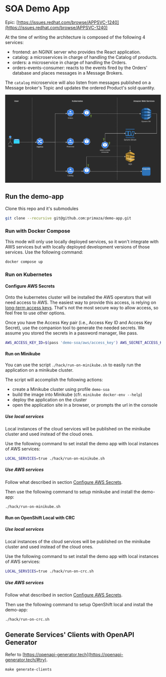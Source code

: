 # SOA Demo App

Epic: [https://issues.redhat.com/browse/APPSVC-1240](https://issues.redhat.com/browse/APPSVC-1240)

At the time of writing the architecture is composed of the following 4 services:
- frontend: an NGINX server who provides the React application.
- catalog: a microservices in charge of handling the Catalog of products.
- orders: a microservice in charge of handling the Orders.
- orders-events-consumer: reacts to the events fired by the Orders' database and places messages in a Message Brokers.

The `catalog` microservice will also listen from messages published on a Message broker's Topic and updates the ordered Product's sold quantity.

![final-architecture](./docs/architecture/architecture-final.png)

## Run the demo-app

Clone this repo and it's submodules

```sh
git clone --recursive git@github.com:primaza/demo-app.git
```

### Run with Docker Compose

This mode will only use locally deployed services, so it won't integrate with AWS services but with locally deployed development versions of those services.
Use the following command:
```sh
docker compose up
```

### Run on Kubernetes

#### Configure AWS Secrets

Onto the kubernetes cluster will be installed the AWS operators that will need access to AWS.
The easiest way to provide this access, is relying on [long-term access keys](https://docs.aws.amazon.com/general/latest/gr/aws-sec-cred-types.html#access-keys-about).
That's not the most secure way to allow access, so feel free to use other options.

Once you have the Access Key pair (i.e., Access Key ID and Access Key Secret), use the companion tool to generate the needed secrets.
We assume you stored the secrets in a password manager, like pass.

```sh
AWS_ACCESS_KEY_ID=$(pass 'demo-soa/aws/access_key') AWS_SECRET_ACCESS_KEY=$(pass 'demo-soa/aws/secret_access_key') ./hack/aws-create-secrets.sh
```

#### Run on Minikube

You can use the script `./hack/run-on-minikube.sh` to easily run the application on a minikube cluster.

The script will accomplish the following actions:
- create a Minikube cluster using profile `demo-soa`
- build the image into Minikube (cfr. `minikube docker-env --help`)
- deploy the application on the cluster
- open the application site in a browser, or prompts the url in the console

##### Use local services

Local instances of the cloud services will be published on the minikube cluster and used instead of the cloud ones.

Use the following command to set install the demo app with local instances of AWS services:
```sh
LOCAL_SERVICES=true ./hack/run-on-minikube.sh
```

##### Use AWS services

Follow what described in section [Configure AWS Secrets](#configure-aws-secrets).

Then use the following command to setup minikube and install the demo-app:
```sh
./hack/run-on-minikube.sh
```

#### Run on OpenShift Local with CRC

##### Use local services

Local instances of the cloud services will be published on the minikube cluster and used instead of the cloud ones.

Use the following command to set install the demo app with local instances of AWS services:
```sh
LOCAL_SERVICES=true ./hack/run-on-crc.sh
```

##### Use AWS services

Follow what described in section [Configure AWS Secrets](#configure-aws-secrets).

Then use the following command to setup OpenShift local and install the demo-app:
```sh
./hack/run-on-crc.sh
```

## Generate Services' Clients with OpenAPI Generator

Refer to [https://openapi-generator.tech](https://openapi-generator.tech/#try).

```console
make generate-clients
```

